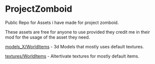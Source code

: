 # ProjectZomboid
Public Repo for Assets i have made for project zomboid.

These assets are free for anyone to use provided they credit me in their mod for the usage of the asset they need. 

[models_X/WorldItems](https://github.com/xyberviri/ProjectZomboid/tree/main/models_X/WorldItems) - 3d Models that mostly uses default textures. 

[textures/WorldItems](https://github.com/xyberviri/ProjectZomboid/tree/main/textures/WorldItems) - Altertivate textures for mostly default items. 
